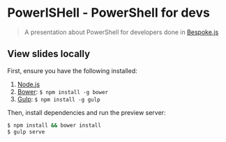 # PowerISHell - PowerShell for devs
> A presentation about PowerShell for developers done in [Bespoke.js](http://markdalgleish.com/projects/bespoke.js) 

## View slides locally

First, ensure you have the following installed:

1. [Node.js](http://nodejs.org)
2. [Bower](http://bower.io): `$ npm install -g bower`
3. [Gulp](http://gulpjs.com): `$ npm install -g gulp`

Then, install dependencies and run the preview server:

```bash
$ npm install && bower install
$ gulp serve
```
